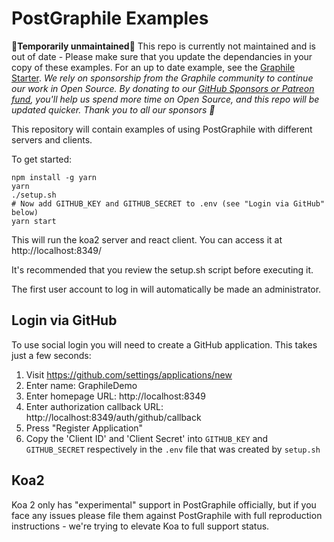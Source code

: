 PostGraphile Examples
=====================

🚨**Temporarily unmaintained**🚨 This repo is currently not maintained and is out of date - Please make sure that you update the dependancies in your copy of these examples. For an up to date example, see the [Graphile Starter](https://github.com/graphile/starter). *We rely on sponsorship from the Graphile community to continue our work in Open Source. By donating to our [GitHub Sponsors or Patreon fund](https://graphile.org/sponsor), you'll help us spend more time on Open Source, and this repo will be updated quicker. Thank you to all our sponsors 🙌*

This repository will contain examples of using PostGraphile with different servers and clients.

To get started:

```
npm install -g yarn
yarn
./setup.sh
# Now add GITHUB_KEY and GITHUB_SECRET to .env (see "Login via GitHub" below)
yarn start
```

This will run the koa2 server and react client. You can access it at http://localhost:8349/

It's recommended that you review the setup.sh script before executing it.

The first user account to log in will automatically be made an administrator.

Login via GitHub
----------------

To use social login you will need to create a GitHub application. This takes just a few seconds:

1. Visit https://github.com/settings/applications/new
2. Enter name: GraphileDemo
3. Enter homepage URL: http://localhost:8349
4. Enter authorization callback URL: http://localhost:8349/auth/github/callback
5. Press "Register Application"
6. Copy the 'Client ID' and 'Client Secret' into `GITHUB_KEY` and `GITHUB_SECRET` respectively in the `.env` file that was created by `setup.sh`

Koa2
----

Koa 2 only has "experimental" support in PostGraphile officially, but if you
face any issues please file them against PostGraphile with full reproduction
instructions - we're trying to elevate Koa to full support status.
